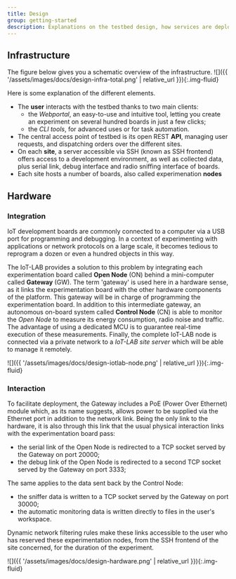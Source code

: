 ```yaml
---
title: Design
group: getting-started
description: Explanations on the testbed design, how services are deployed and accessible, and how hardware features are accessible remotely.
---
```


## Infrastructure

The figure below gives you a schematic overview of the infrastructure.
![]({{ '/assets/images/docs/design-infra-total.png' | relative_url }}){:.img-fluid}

Here is some explanation of the different elements.
<ul class="fa-ul">
<li><span class="fa-li"><i class="fas fa-user"></i></span> The <strong>user</strong> interacts with the testbed thanks to two main clients:<ul>
<li>the <em>Webportal</em>, an easy-to-use and intuitive tool, letting you create an experiment on several hundred boards in just a few clicks;</li>
<li>the <em>CLI tools</em>, for advanced uses or for task automation.</li>
</ul></li>
<li><span class="fa-li"><i class="fas fa-cloud"></i></span> The central access point of testbed is its open REST <strong>API</strong>, managing user requests, and dispatching orders over the different sites.</li>
<li><span class="fa-li"><i class="fas fa-building"></i></span> On each <strong>site</strong>, a server accessible via SSH (known as SSH frontend) offers access to a development environment, as well as collected data, plus serial link, debug interface and radio sniffing interface of boards.</li>
<li><span class="fa-li"><i class="fas fa-microchip"></i></span> Each site hosts a number of boards, also called experimenation <strong>nodes</strong></li>
</ul>

## Hardware

### Integration
IoT development boards are commonly connected to a computer via a USB port for programming and debugging. In a context of experimenting with applications or network protocols on a large scale, it becomes tedious to reprogram a dozen or even a hundred objects in this way.

The IoT-LAB provides a solution to this problem by integrating each experimentation board called **Open Node** (ON) behind a mini-computer called **Gateway** (GW). The term 'gateway' is used here in a hardware sense, as it links the experimentation board with the other hardware components of the platform. This gateway will be in charge of programming the experimentation board. In addition to this intermediate gateway, an autonomous on-board system called **Control Node** (CN) is able to monitor the *Open Node* to measure its energy consumption, radio noise and traffic. The advantage of using a dedicated MCU is to guarantee real-time execution of these measurements. Finally, the complete IoT-LAB node is connected via a private network to a *IoT-LAB site server* which will be able to manage it remotely.

![]({{ '/assets/images/docs/design-iotlab-node.png' | relative_url }}){:.img-fluid}

### Interaction
To facilitate deployment, the Gateway includes a PoE (Power Over Ethernet) module which, as its name suggests, allows power to be supplied via the Ethernet port in addition to the network link. Being the only link to the hardware, it is also through this link that the usual physical interaction links with the experimentation board pass:
- the serial link of the Open Node is redirected to a TCP socket served by the Gateway on port 20000;
- the debug link of the Open Node is redirected to a second TCP socket served by the Gateway on port 3333;

The same applies to the data sent back by the Control Node:
- the sniffer data is written to a TCP socket served by the Gateway on port 30000;
- the automatic monitoring data is written directly to files in the user's workspace.

Dynamic network filtering rules make these links accessible to the user who has reserved these experimentation nodes, from the SSH frontend of the site concerned, for the duration of the experiment.

![]({{ '/assets/images/docs/design-hardware.png' | relative_url }}){:.img-fluid}
